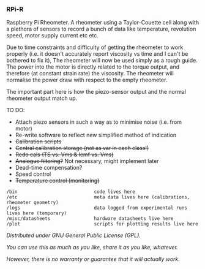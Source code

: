 ### RPi-R ###

Raspberry Pi Rheometer. A rheometer using a Taylor-Couette cell along with 
a plethora of sensors to record a bunch of data like temperature, revolution
speed, motor supply current etc etc.

Due to time constraints and difficulty of getting the rheometer to work properly 
(i.e. it doesn't accurately report viscosity vs time and I can't be bothered to
fix it), The rheometer will now be used simply as a rough guide. The power into 
the motor is directly related to the torque output, and therefore (at constant
strain rate) the viscosity. The rheometer will normalise the power draw with 
respect to the empty rheometer.

The important part here is how the piezo-sensor output and the normal rheometer 
output match up.

TO DO:
* Attach piezo sensors in such a way as to minimise noise (i.e. from motor)
* Re-write software to reflect new simplified method of indication
* ~~Calibration scripts~~
* ~~Central calibration storage (not as var in each class!)~~
* ~~Redo cals (TS vs. Vms & Iemf vs.  Vms)~~
* ~~Analogue filtering?~~ Not necessary, might implement later
* Dead-time compensation?
* Speed control
* ~~Temperature control (monitoring)~~


```
/bin                            code lives here
/etc                            meta data lives here (calibrations, rheometer geometry)
/logs                           data logged from experimental runs lives here (temporary)
/misc/datasheets                hardware datasheets live here
/plot                           scripts for plotting results live here
```
*Distributed under GNU General Public License (GPL).*

*You can use this as much as you like, share it as you like, whatever.*

*However, there is no warranty or guarantee that it will actually work.*

